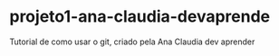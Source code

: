 # projeto1-ana-claudia-devaprende
Tutorial de como usar o git, criado pela Ana Claudia dev aprender

